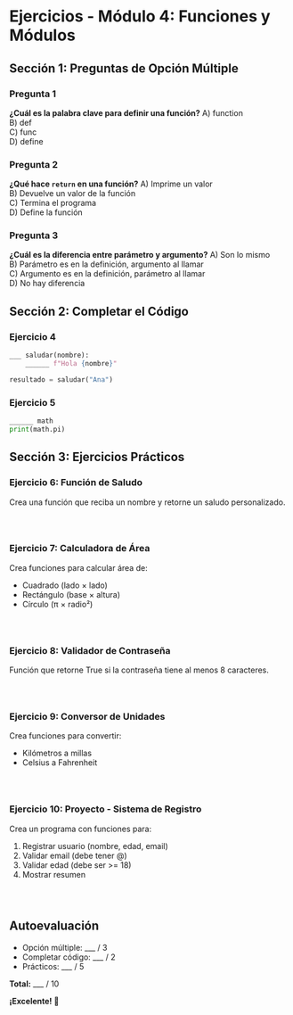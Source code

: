 # Ejercicios - Módulo 4: Funciones y Módulos

## Sección 1: Preguntas de Opción Múltiple

### Pregunta 1
**¿Cuál es la palabra clave para definir una función?**
A) function  
B) def  
C) func  
D) define  

### Pregunta 2
**¿Qué hace `return` en una función?**
A) Imprime un valor  
B) Devuelve un valor de la función  
C) Termina el programa  
D) Define la función  

### Pregunta 3
**¿Cuál es la diferencia entre parámetro y argumento?**
A) Son lo mismo  
B) Parámetro es en la definición, argumento al llamar  
C) Argumento es en la definición, parámetro al llamar  
D) No hay diferencia  

## Sección 2: Completar el Código

### Ejercicio 4
```python
___ saludar(nombre):
    ______ f"Hola {nombre}"

resultado = saludar("Ana")
```

### Ejercicio 5
```python
______ math
print(math.pi)
```

## Sección 3: Ejercicios Prácticos

### Ejercicio 6: Función de Saludo
Crea una función que reciba un nombre y retorne un saludo personalizado.
```python




```

### Ejercicio 7: Calculadora de Área
Crea funciones para calcular área de:
- Cuadrado (lado × lado)
- Rectángulo (base × altura)
- Círculo (π × radio²)
```python




```

### Ejercicio 8: Validador de Contraseña
Función que retorne True si la contraseña tiene al menos 8 caracteres.
```python




```

### Ejercicio 9: Conversor de Unidades
Crea funciones para convertir:
- Kilómetros a millas
- Celsius a Fahrenheit
```python




```

### Ejercicio 10: Proyecto - Sistema de Registro
Crea un programa con funciones para:
1. Registrar usuario (nombre, edad, email)
2. Validar email (debe tener @)
3. Validar edad (debe ser >= 18)
4. Mostrar resumen

```python




```

## Autoevaluación

- Opción múltiple: ___ / 3
- Completar código: ___ / 2
- Prácticos: ___ / 5

**Total:** ___ / 10

**¡Excelente! 🎉**
